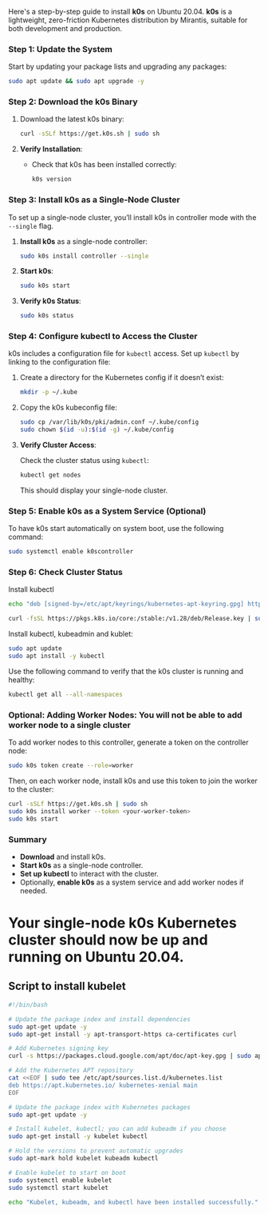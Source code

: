 Here's a step-by-step guide to install **k0s** on Ubuntu 20.04. **k0s** is a lightweight, zero-friction Kubernetes distribution by Mirantis, suitable for both development and production.

### Step 1: Update the System

Start by updating your package lists and upgrading any packages:

```bash
sudo apt update && sudo apt upgrade -y
```

### Step 2: Download the k0s Binary

1. Download the latest k0s binary:

   ```bash
   curl -sSLf https://get.k0s.sh | sudo sh
   ```

2. **Verify Installation**:
   - Check that k0s has been installed correctly:

     ```bash
     k0s version
     ```

### Step 3: Install k0s as a Single-Node Cluster

To set up a single-node cluster, you’ll install k0s in controller mode with the `--single` flag.

1. **Install k0s** as a single-node controller:

   ```bash
   sudo k0s install controller --single
   ```

2. **Start k0s**:

   ```bash
   sudo k0s start
   ```

3. **Verify k0s Status**:

   ```bash
   sudo k0s status
   ```

### Step 4: Configure kubectl to Access the Cluster

k0s includes a configuration file for `kubectl` access. Set up `kubectl` by linking to the configuration file:

1. Create a directory for the Kubernetes config if it doesn’t exist:

   ```bash
   mkdir -p ~/.kube
   ```

2. Copy the k0s kubeconfig file:

   ```bash
   sudo cp /var/lib/k0s/pki/admin.conf ~/.kube/config
   sudo chown $(id -u):$(id -g) ~/.kube/config
   ```

3. **Verify Cluster Access**:

   Check the cluster status using `kubectl`:

   ```bash
   kubectl get nodes
   ```

   This should display your single-node cluster.

### Step 5: Enable k0s as a System Service (Optional)

To have k0s start automatically on system boot, use the following command:

```bash
sudo systemctl enable k0scontroller
```

### Step 6: Check Cluster Status
Install kubectl
```bash
echo "deb [signed-by=/etc/apt/keyrings/kubernetes-apt-keyring.gpg] https://pkgs.k8s.io/core:/stable:/v1.28/deb/ /" | sudo tee /etc/apt/sources.list.d/kubernetes.list

curl -fsSL https://pkgs.k8s.io/core:/stable:/v1.28/deb/Release.key | sudo gpg --dearmor -o /etc/apt/keyrings/kubernetes-apt-keyring.gpg
```
Install kubectl, kubeadmin and kublet:
```bash
sudo apt update
sudo apt install -y kubectl
```
Use the following command to verify that the k0s cluster is running and healthy:
```bash
kubectl get all --all-namespaces
```

### Optional: Adding Worker Nodes: You will not be able to add worker node to a single cluster

To add worker nodes to this controller, generate a token on the controller node:

```bash
sudo k0s token create --role=worker
```

Then, on each worker node, install k0s and use this token to join the worker to the cluster:

```bash
curl -sSLf https://get.k0s.sh | sudo sh
sudo k0s install worker --token <your-worker-token>
sudo k0s start
```

### Summary

- **Download** and install k0s.
- **Start k0s** as a single-node controller.
- **Set up kubectl** to interact with the cluster.
- Optionally, **enable k0s** as a system service and add worker nodes if needed.

Your single-node k0s Kubernetes cluster should now be up and running on Ubuntu 20.04.
=======================================================================================
## Script to install kubelet 
```bash
#!/bin/bash

# Update the package index and install dependencies
sudo apt-get update -y
sudo apt-get install -y apt-transport-https ca-certificates curl

# Add Kubernetes signing key
curl -s https://packages.cloud.google.com/apt/doc/apt-key.gpg | sudo apt-key add -

# Add the Kubernetes APT repository
cat <<EOF | sudo tee /etc/apt/sources.list.d/kubernetes.list
deb https://apt.kubernetes.io/ kubernetes-xenial main
EOF

# Update the package index with Kubernetes packages
sudo apt-get update -y

# Install kubelet, kubectl; you can add kubeadm if you choose
sudo apt-get install -y kubelet kubectl

# Hold the versions to prevent automatic upgrades
sudo apt-mark hold kubelet kubeadm kubectl

# Enable kubelet to start on boot
sudo systemctl enable kubelet
sudo systemctl start kubelet

echo "Kubelet, kubeadm, and kubectl have been installed successfully."
```

